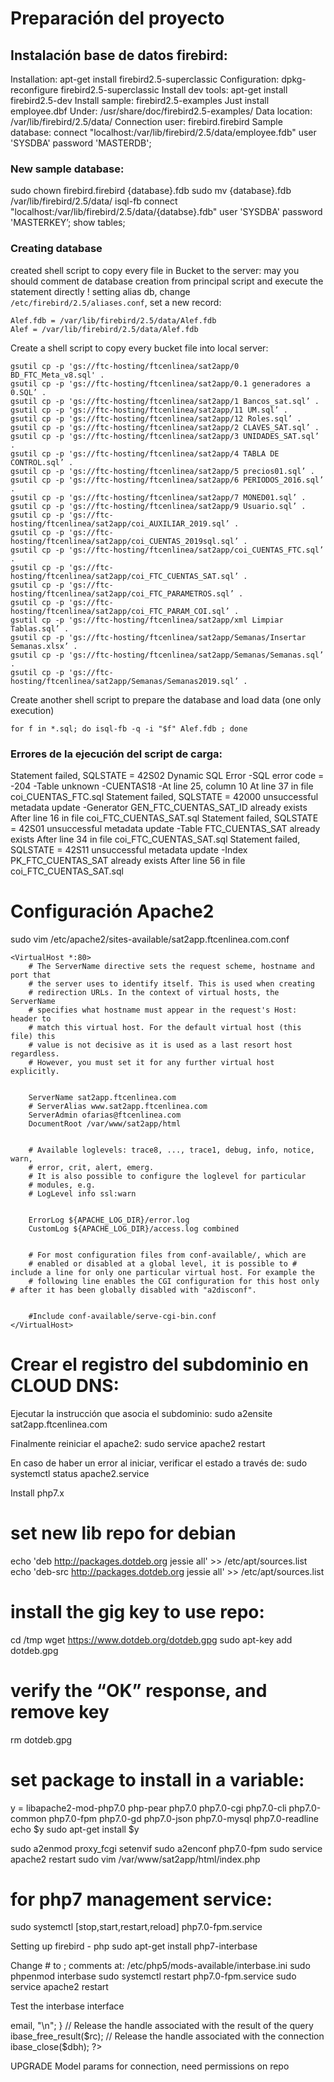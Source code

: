 # Preparación del proyecto 

## Instalación base de datos firebird:
Installation: apt-get install firebird2.5-superclassic
Configuration: dpkg-reconfigure firebird2.5-superclassic
Install dev tools: apt-get install firebird2.5-dev
Install sample: firebird2.5-examples 
    Just install employee.dbf 
    Under: /usr/share/doc/firebird2.5-examples/
Data location: /var/lib/firebird/2.5/data/
Connection user: firebird.firebird
Sample database: connect "localhost:/var/lib/firebird/2.5/data/employee.fdb" user 'SYSDBA' password 'MASTERDB';

### New sample database:
sudo chown firebird.firebird {database}.fdb
sudo mv {database}.fdb /var/lib/firebird/2.5/data/
isql-fb
connect "localhost:/var/lib/firebird/2.5/data/{databse}.fdb" user 'SYSDBA' password 'MASTERKEY’;
show tables;

### Creating database 
created shell script to copy every file in Bucket to the server:
may you should comment de database creation from principal script and execute the statement directly !
setting alias db, change `/etc/firebird/2.5/aliases.conf`, set a new record: 
```
Alef.fdb = /var/lib/firebird/2.5/data/Alef.fdb    
Alef = /var/lib/firebird/2.5/data/Alef.fdb    
```
Create a shell script to copy every bucket file into local server:
``` 
gsutil cp -p 'gs://ftc-hosting/ftcenlinea/sat2app/0 BD_FTC_Meta_v8.sql' .
gsutil cp -p 'gs://ftc-hosting/ftcenlinea/sat2app/0.1 generadores a 0.SQL’ .
gsutil cp -p 'gs://ftc-hosting/ftcenlinea/sat2app/1 Bancos_sat.sql’ .
gsutil cp -p 'gs://ftc-hosting/ftcenlinea/sat2app/11 UM.sql’ .
gsutil cp -p 'gs://ftc-hosting/ftcenlinea/sat2app/12 Roles.sql’ .
gsutil cp -p 'gs://ftc-hosting/ftcenlinea/sat2app/2 CLAVES_SAT.sql’ .
gsutil cp -p 'gs://ftc-hosting/ftcenlinea/sat2app/3 UNIDADES_SAT.sql’ .
gsutil cp -p 'gs://ftc-hosting/ftcenlinea/sat2app/4 TABLA DE CONTROL.sql’ .
gsutil cp -p 'gs://ftc-hosting/ftcenlinea/sat2app/5 precios01.sql’ .
gsutil cp -p 'gs://ftc-hosting/ftcenlinea/sat2app/6 PERIODOS_2016.sql’ .
gsutil cp -p 'gs://ftc-hosting/ftcenlinea/sat2app/7 MONED01.sql’ .
gsutil cp -p 'gs://ftc-hosting/ftcenlinea/sat2app/9 Usuario.sql’ .
gsutil cp -p 'gs://ftc-hosting/ftcenlinea/sat2app/coi_AUXILIAR_2019.sql’ .
gsutil cp -p 'gs://ftc-hosting/ftcenlinea/sat2app/coi_CUENTAS_2019sql.sql’ .
gsutil cp -p 'gs://ftc-hosting/ftcenlinea/sat2app/coi_CUENTAS_FTC.sql’ .
gsutil cp -p 'gs://ftc-hosting/ftcenlinea/sat2app/coi_FTC_CUENTAS_SAT.sql’ .
gsutil cp -p 'gs://ftc-hosting/ftcenlinea/sat2app/coi_FTC_PARAMETROS.sql’ .
gsutil cp -p 'gs://ftc-hosting/ftcenlinea/sat2app/coi_FTC_PARAM_COI.sql’ .
gsutil cp -p 'gs://ftc-hosting/ftcenlinea/sat2app/xml Limpiar Tablas.sql’ .
gsutil cp -p 'gs://ftc-hosting/ftcenlinea/sat2app/Semanas/Insertar Semanas.xlsx’ .
gsutil cp -p 'gs://ftc-hosting/ftcenlinea/sat2app/Semanas/Semanas.sql’ .
gsutil cp -p 'gs://ftc-hosting/ftcenlinea/sat2app/Semanas/Semanas2019.sql’ .
```

Create another shell script to prepare the database and load data (one only execution)
```
for f in *.sql; do isql-fb -q -i "$f" Alef.fdb ; done
```

### Errores de la ejecución del script de carga:
Statement failed, 
SQLSTATE = 42S02
Dynamic SQL Error
-SQL error code = -204
-Table unknown
-CUENTAS18
-At line 25, column 10
At line 37 in file coi_CUENTAS_FTC.sql
Statement failed, SQLSTATE = 42000
unsuccessful metadata update
-Generator GEN_FTC_CUENTAS_SAT_ID already exists
After line 16 in file coi_FTC_CUENTAS_SAT.sql
Statement failed, SQLSTATE = 42S01
unsuccessful metadata update
-Table FTC_CUENTAS_SAT already exists
After line 34 in file coi_FTC_CUENTAS_SAT.sql
Statement failed, SQLSTATE = 42S11
unsuccessful metadata update
-Index PK_FTC_CUENTAS_SAT already exists
After line 56 in file coi_FTC_CUENTAS_SAT.sql

# Configuración Apache2
sudo vim /etc/apache2/sites-available/sat2app.ftcenlinea.com.conf
```
<VirtualHost *:80> 
    # The ServerName directive sets the request scheme, hostname and port that 
    # the server uses to identify itself. This is used when creating 
    # redirection URLs. In the context of virtual hosts, the ServerName 
    # specifies what hostname must appear in the request's Host: header to 
    # match this virtual host. For the default virtual host (this file) this 
    # value is not decisive as it is used as a last resort host regardless. 
    # However, you must set it for any further virtual host explicitly. 


    ServerName sat2app.ftcenlinea.com 
    # ServerAlias www.sat2app.ftcenlinea.com 
    ServerAdmin ofarias@ftcenlinea.com 
    DocumentRoot /var/www/sat2app/html 


    # Available loglevels: trace8, ..., trace1, debug, info, notice, warn, 
    # error, crit, alert, emerg. 
    # It is also possible to configure the loglevel for particular 
    # modules, e.g. 
    # LogLevel info ssl:warn 


    ErrorLog ${APACHE_LOG_DIR}/error.log 
    CustomLog ${APACHE_LOG_DIR}/access.log combined 


    # For most configuration files from conf-available/, which are 
    # enabled or disabled at a global level, it is possible to # include a line for only one particular virtual host. For example the 
    # following line enables the CGI configuration for this host only # after it has been globally disabled with "a2disconf". 


    #Include conf-available/serve-cgi-bin.conf
</VirtualHost>
```

# Crear el registro del subdominio en CLOUD DNS:


Ejecutar la instrucción que asocia el subdominio: 
sudo a2ensite sat2app.ftcenlinea.com

Finalmente reiniciar el apache2:
sudo service apache2 restart

En caso de haber un error al iniciar, verificar el estado a través de:
sudo systemctl status apache2.service

Install php7.x

# set new lib repo for debian
echo 'deb http://packages.dotdeb.org jessie all' >> /etc/apt/sources.list
echo 'deb-src http://packages.dotdeb.org jessie all' >> /etc/apt/sources.list
# install the gig key to use repo:
cd /tmp
wget https://www.dotdeb.org/dotdeb.gpg
sudo apt-key add dotdeb.gpg
# verify the “OK” response, and remove key
rm dotdeb.gpg

# set package to install in a variable:
y = libapache2-mod-php7.0 php-pear php7.0 php7.0-cgi php7.0-cli php7.0-common php7.0-fpm php7.0-gd php7.0-json php7.0-mysql php7.0-readline
echo $y
sudo apt-get install $y

sudo a2enmod proxy_fcgi setenvif
sudo a2enconf php7.0-fpm
sudo service apache2 restart
sudo vim /var/www/sat2app/html/index.php
    
<?php 
    phpinfo();
?>

# for php7 management service:
sudo systemctl [stop,start,restart,reload] php7.0-fpm.service

Setting up firebird - php
sudo apt-get install php7-interbase

Change # to ; comments at: /etc/php5/mods-available/interbase.ini
sudo phpenmod interbase
sudo systemctl restart php7.0-fpm.service
sudo service apache2 restart

Test the interbase interface


<?php

$db = ‘localhost:Alef.fdb';
$username = 'SYSDBA';
$password = ‘MASTERDB';

// Connect to database:
$dbh = ibase_connect($db, $username, $password);
$sql = 'SELECT ID, USER_LOGIN, USER_PASS, USER_EMAIL, USER_REGISTRO, USER_STATUS, USER_ROL, LETRA, LETRA2 FROM PG_USERS';

// Execute query:
$rc = ibase_query($dbh, $sql);

// Get the result row by row as object
while ($row = ibase_fetch_object($rc)) {
  echo $row->email, "\n";
}

// Release the handle associated with the result of the query
ibase_free_result($rc);

// Release the handle associated with the connection
ibase_close($dbh);
?>



UPGRADE Model params for connection, need permissions on repo
